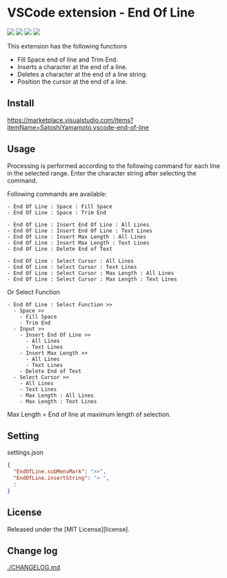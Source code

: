 # VSCode extension - End Of Line

[![](https://vsmarketplacebadges.dev/version-short/SatoshiYamamoto.vscode-end-of-line.png)](https://marketplace.visualstudio.com/items?itemName=SatoshiYamamoto.vscode-end-of-line)
[![](https://vsmarketplacebadges.dev/installs-short/SatoshiYamamoto.vscode-end-of-line.png)](https://marketplace.visualstudio.com/items?itemName=SatoshiYamamoto.vscode-end-of-line)
[![](https://vsmarketplacebadges.dev/rating-short/SatoshiYamamoto.vscode-end-of-line.png)](https://marketplace.visualstudio.com/items?itemName=SatoshiYamamoto.vscode-end-of-line)
[![](https://img.shields.io/github/license/standard-software/vscode-end-of-line.png)](https://github.com/standard-software/vscode-end-of-line/blob/main/LICENSE)

This extension has the following functions
- Fill Space end of line and Trim End.
- Inserts a character at the end of a line.
- Deletes a character at the end of a line string.
- Position the cursor at the end of a line.

## Install

https://marketplace.visualstudio.com/items?itemName=SatoshiYamamoto.vscode-end-of-line

## Usage

Processing is performed according to the following command for each line in the selected range.
Enter the character string after selecting the command.

Following commands are available:

```
- End Of Line : Space : Fill Space
- End Of Line : Space : Trim End 

- End Of Line : Insert End Of Line : All Lines
- End Of Line : Insert End Of Line : Text Lines
- End Of Line : Insert Max Length : All Lines
- End Of Line : Insert Max Length : Text Lines
- End Of Line : Delete End of Text

- End Of Line : Select Cursor : All Lines
- End Of Line : Select Cursor : Text Lines
- End Of Line : Select Cursor : Max Length : All Lines
- End Of Line : Select Cursor : Max Length : Text Lines
```

Or Select Function

```
- End Of Line : Select Function >>
  - Space >>
    - Fill Space
    - Trim End
  - Input >>
    - Insert End Of Line >>
      - All Lines
      - Text Lines
    - Insert Max Length >>
      - All Lines
      - Text Lines
    - Delete End of Text
  - Select Cursor >>
    - All Lines
    - Text Lines
    - Max Length : All Lines
    - Max Length : Text Lines
```

Max Length = End of line at maximum length of selection.  

## Setting

settings.json

```json
{
  "EndOfLine.subMenuMark": ">>",
  "EndOfLine.insertString": "> ",
  :
}
```

## License

Released under the [MIT License][license].

## Change log

[./CHANGELOG.md](./CHANGELOG.md)

